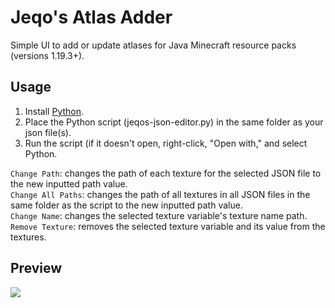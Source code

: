 # Jeqo's Atlas Adder
Simple UI to add or update atlases for Java Minecraft resource packs (versions 1.19.3+).

## Usage
1. Install [Python](https://www.python.org/downloads/).
2. Place the Python script (jeqos-json-editor.py) in the same folder as your json file(s).
3. Run the script (if it doesn't open, right-click, "Open with," and select Python.

`Change Path`: changes the path of each texture for the selected JSON file to the new inputted path value.  
`Change All Paths`: changes the path of all textures in all JSON files in the same folder as the script to the new inputted path value.  
`Change Name`: changes the selected texture variable's texture name path.  
`Remove Texture`: removes the selected texture variable and its value from the textures.

## Preview
![](https://i.imgur.com/NYERvnc.png)
